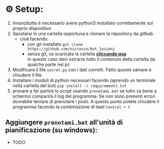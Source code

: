 # ⚙️ Setup:
1. Innanzitutto è necessario avere python3 installato correttamente sul proprio dispositivo
2. Spostarsi in una cartella opportuna e clonare la repository da github.
    - cioè facendo: 
      - con git installato ```git clone https://github.com/niccocco/bot_lezioni```
      - senza git, va scaricata la cartella [**cliccando qua**](https://github.com/niccocco/bot_lezioni/archive/refs/heads/master.zip)\
          in questo caso devi estrarre tutto il contenuto della cartella da qualche parte nel pc
3. Modificare il file ```secret.py``` con i dati corretti. Fatto questo salvare e chiudere il file
4. Installare i moduli di python necessari facendo (aprendo un terminale nella cartella del bot) ```pip install -r requirements.txt```
5. provare a far partire lo script usando ```prenotami.bat``` se tutto va bene a schermo comparirà il log del programma. Se non sono presenti errori dovrebbe tentare di prenotare i posti. A questo punto potete chiudere il programma facendo la combinazione di tasti ```Control + C```

## Aggiungere ```prenotami.bat``` all'unità di pianificazione (su windows):
- TODO
    
